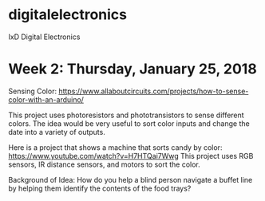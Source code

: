 # digitalelectronics
IxD Digital Electronics

# Week 2: Thursday, January 25, 2018

Sensing Color: https://www.allaboutcircuits.com/projects/how-to-sense-color-with-an-arduino/

This project uses photoresistors and phototransistors to sense different colors. The idea would be very useful to sort color inputs and change the date into a variety of outputs.

Here is a project that shows a machine that sorts candy by color: https://www.youtube.com/watch?v=H7HTQai7Wwg
This project uses RGB sensors, IR distance sensors, and motors to sort the color.

Background of Idea: How do you help a blind person navigate a buffet line by helping them identify the contents of the food trays? 

